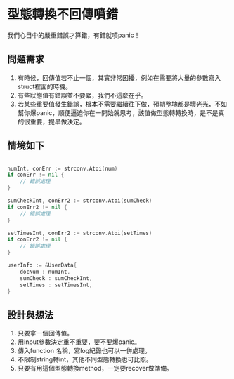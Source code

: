 型態轉換不回傳噴錯
===

我們心目中的嚴重錯誤才算錯，有錯就噴panic！

## 問題需求
1. 有時候，回傳值若不止一個，其實非常困擾，例如在需要將大量的參數寫入struct裡面的時機。
1. 有些狀態值有錯誤並不要緊，我們不這麼在乎。
1. 若某些重要值發生錯誤，根本不需要繼續往下做，預期整塊都是壞光光，不如幫你爆panic，順便逼迫你在一開始就思考，該值做型態轉轉換時，是不是真的很重要，提早做決定。



## 情境如下
``` go

numInt, conErr := strconv.Atoi(num)
if conErr != nil {
    // 錯誤處理
}

sumCheckInt, conErr2 := strconv.Atoi(sumCheck)
if conErr2 != nil {
    // 錯誤處理
}

setTimesInt, conErr2 := strconv.Atoi(setTimes)
if conErr2 != nil {
    // 錯誤處理
}

userInfo := &UserData{
    docNum : numInt,
    sumCheck : sumCheckInt,
    setTimes : setTimesInt,
}
```

## 設計與想法
1. 只要拿一個回傳值。
1. 用input參數決定重不重要，要不要爆panic。
1. 傳入function 名稱，寫log紀錄也可以一併處理。
1. 不限制string轉int，其他不同型態轉換也可比照。
1. 只要有用這個型態轉換method，一定要recover做準備。
